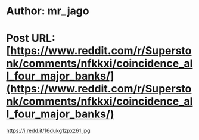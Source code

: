# Author: mr_jago
# Post URL: [https://www.reddit.com/r/Superstonk/comments/nfkkxi/coincidence_all_four_major_banks/](https://www.reddit.com/r/Superstonk/comments/nfkkxi/coincidence_all_four_major_banks/)


https://i.redd.it/16dukg1zpxz61.jpg
